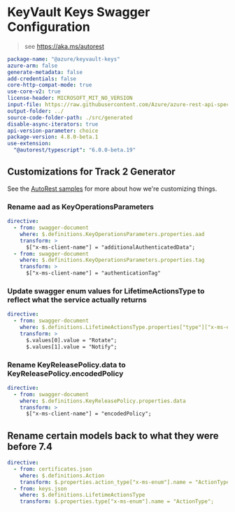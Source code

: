 # KeyVault Keys Swagger Configuration

> see https://aka.ms/autorest

```yaml
package-name: "@azure/keyvault-keys"
azure-arm: false
generate-metadata: false
add-credentials: false
core-http-compat-mode: true
use-core-v2: true
license-header: MICROSOFT_MIT_NO_VERSION
input-file: https://raw.githubusercontent.com/Azure/azure-rest-api-specs/5dd1107d5f2be8d600325d795450e1d854fbe7e8/specification/keyvault/data-plane/Microsoft.KeyVault/preview/7.5-preview.1/keys.json
output-folder: ../
source-code-folder-path: ./src/generated
disable-async-iterators: true
api-version-parameter: choice
package-version: 4.8.0-beta.1
use-extension:
  "@autorest/typescript": "6.0.0-beta.19"
```

## Customizations for Track 2 Generator

See the [AutoRest samples](https://github.com/Azure/autorest/tree/master/Samples/3b-custom-transformations)
for more about how we're customizing things.

### Rename aad as KeyOperationsParameters

```yaml
directive:
  - from: swagger-document
    where: $.definitions.KeyOperationsParameters.properties.aad
    transform: >
      $["x-ms-client-name"] = "additionalAuthenticatedData";
  - from: swagger-document
    where: $.definitions.KeyOperationsParameters.properties.tag
    transform: >
      $["x-ms-client-name"] = "authenticationTag"
```

### Update swagger enum values for LifetimeActionsType to reflect what the service actually returns

```yaml
directive:
  - from: swagger-document
    where: $.definitions.LifetimeActionsType.properties["type"]["x-ms-enum"]
    transform: >
      $.values[0].value = "Rotate";
      $.values[1].value = "Notify";
```

### Rename KeyReleasePolicy.data to KeyReleasePolicy.encodedPolicy

```yaml
directive:
  - from: swagger-document
    where: $.definitions.KeyReleasePolicy.properties.data
    transform: >
      $["x-ms-client-name"] = "encodedPolicy";
```

## Rename certain models back to what they were before 7.4

```yaml
directive:
  - from: certificates.json
    where: $.definitions.Action
    transform: $.properties.action_type["x-ms-enum"].name = "ActionType";
  - from: keys.json
    where: $.definitions.LifetimeActionsType
    transform: $.properties.type["x-ms-enum"].name = "ActionType";
```
